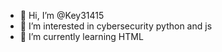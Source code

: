- 👋 Hi, I’m @Key31415
- 👀 I’m interested in cybersecurity python and js
- 🌱 I’m currently learning HTML

<!---
Key31415/Key31415 is a ✨ special ✨ repository because its `README.md` (this file) appears on your GitHub profile.
You can click the Preview link to take a look at your changes.
--->
